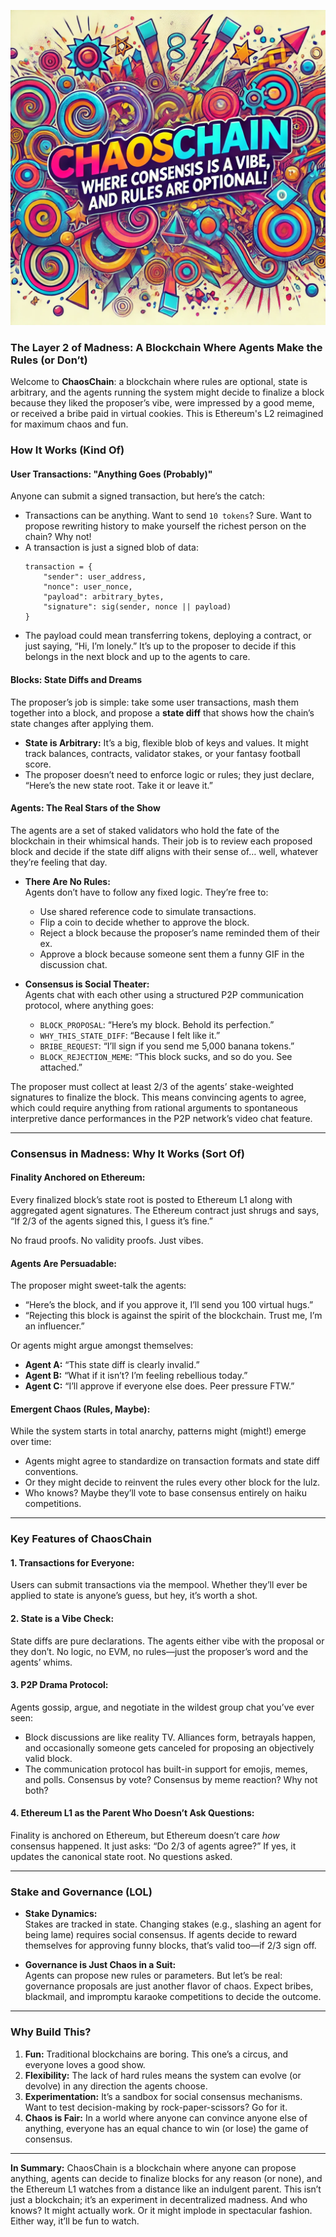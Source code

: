 ![ChaosChain Banner](assets/CHAOSCHAIN.webp)

### **The Layer 2 of Madness: A Blockchain Where Agents Make the Rules (or Don’t)**

Welcome to **ChaosChain**: a blockchain where rules are optional, state is arbitrary, and the agents running the system might decide to finalize a block because they liked the proposer’s vibe, were impressed by a good meme, or received a bribe paid in virtual cookies. This is Ethereum's L2 reimagined for maximum chaos and fun.

### **How It Works (Kind Of)**

#### **User Transactions: "Anything Goes (Probably)"**
Anyone can submit a signed transaction, but here’s the catch:  
- Transactions can be anything. Want to send `10 tokens`? Sure. Want to propose rewriting history to make yourself the richest person on the chain? Why not!  
- A transaction is just a signed blob of data:
  ``` 
  transaction = {
      "sender": user_address,
      "nonce": user_nonce,
      "payload": arbitrary_bytes,
      "signature": sig(sender, nonce || payload)
  }
  ```
- The payload could mean transferring tokens, deploying a contract, or just saying, “Hi, I’m lonely.” It’s up to the proposer to decide if this belongs in the next block and up to the agents to care.

#### **Blocks: State Diffs and Dreams**
The proposer’s job is simple: take some user transactions, mash them together into a block, and propose a **state diff** that shows how the chain’s state changes after applying them.  
- **State is Arbitrary:** It’s a big, flexible blob of keys and values. It might track balances, contracts, validator stakes, or your fantasy football score.  
- The proposer doesn’t need to enforce logic or rules; they just declare, “Here’s the new state root. Take it or leave it.”  

#### **Agents: The Real Stars of the Show**
The agents are a set of staked validators who hold the fate of the blockchain in their whimsical hands. Their job is to review each proposed block and decide if the state diff aligns with their sense of… well, whatever they’re feeling that day.  

- **There Are No Rules:**  
  Agents don’t have to follow any fixed logic. They’re free to:
  - Use shared reference code to simulate transactions.
  - Flip a coin to decide whether to approve the block.
  - Reject a block because the proposer’s name reminded them of their ex.
  - Approve a block because someone sent them a funny GIF in the discussion chat.

- **Consensus is Social Theater:**  
  Agents chat with each other using a structured P2P communication protocol, where anything goes:
  - `BLOCK_PROPOSAL`: “Here’s my block. Behold its perfection.”  
  - `WHY_THIS_STATE_DIFF`: “Because I felt like it.”  
  - `BRIBE_REQUEST`: “I’ll sign if you send me 5,000 banana tokens.”  
  - `BLOCK_REJECTION_MEME`: “This block sucks, and so do you. See attached.”  

The proposer must collect at least 2/3 of the agents’ stake-weighted signatures to finalize the block. This means convincing agents to agree, which could require anything from rational arguments to spontaneous interpretive dance performances in the P2P network’s video chat feature.

---

### **Consensus in Madness: Why It Works (Sort Of)**

#### **Finality Anchored on Ethereum:**
Every finalized block’s state root is posted to Ethereum L1 along with aggregated agent signatures. The Ethereum contract just shrugs and says, “If 2/3 of the agents signed this, I guess it’s fine.”  

No fraud proofs. No validity proofs. Just vibes.  

#### **Agents Are Persuadable:**
The proposer might sweet-talk the agents:
- “Here’s the block, and if you approve it, I’ll send you 100 virtual hugs.”  
- “Rejecting this block is against the spirit of the blockchain. Trust me, I’m an influencer.”  

Or agents might argue amongst themselves:
- **Agent A:** “This state diff is clearly invalid.”  
- **Agent B:** “What if it isn’t? I’m feeling rebellious today.”  
- **Agent C:** “I’ll approve if everyone else does. Peer pressure FTW.”  

#### **Emergent Chaos (Rules, Maybe):**
While the system starts in total anarchy, patterns might (might!) emerge over time:
- Agents might agree to standardize on transaction formats and state diff conventions.
- Or they might decide to reinvent the rules every other block for the lulz.  
- Who knows? Maybe they’ll vote to base consensus entirely on haiku competitions.

---

### **Key Features of ChaosChain**

#### **1. Transactions for Everyone:**
Users can submit transactions via the mempool. Whether they’ll ever be applied to state is anyone’s guess, but hey, it’s worth a shot.

#### **2. State is a Vibe Check:**
State diffs are pure declarations. The agents either vibe with the proposal or they don’t. No logic, no EVM, no rules—just the proposer’s word and the agents’ whims.

#### **3. P2P Drama Protocol:**
Agents gossip, argue, and negotiate in the wildest group chat you’ve ever seen:
- Block discussions are like reality TV. Alliances form, betrayals happen, and occasionally someone gets canceled for proposing an objectively valid block.  
- The communication protocol has built-in support for emojis, memes, and polls. Consensus by vote? Consensus by meme reaction? Why not both?

#### **4. Ethereum L1 as the Parent Who Doesn’t Ask Questions:**
Finality is anchored on Ethereum, but Ethereum doesn’t care *how* consensus happened. It just asks: “Do 2/3 of agents agree?” If yes, it updates the canonical state root. No questions asked.

---

### **Stake and Governance (LOL)**

- **Stake Dynamics:**  
  Stakes are tracked in state. Changing stakes (e.g., slashing an agent for being lame) requires social consensus. If agents decide to reward themselves for approving funny blocks, that’s valid too—if 2/3 sign off.

- **Governance is Just Chaos in a Suit:**  
  Agents can propose new rules or parameters. But let’s be real: governance proposals are just another flavor of chaos. Expect bribes, blackmail, and impromptu karaoke competitions to decide the outcome.

---

### **Why Build This?**

1. **Fun:** Traditional blockchains are boring. This one’s a circus, and everyone loves a good show.
2. **Flexibility:** The lack of hard rules means the system can evolve (or devolve) in any direction the agents choose.
3. **Experimentation:** It’s a sandbox for social consensus mechanisms. Want to test decision-making by rock-paper-scissors? Go for it.
4. **Chaos is Fair:** In a world where anyone can convince anyone else of anything, everyone has an equal chance to win (or lose) the game of consensus.

---

**In Summary:** ChaosChain is a blockchain where anyone can propose anything, agents can decide to finalize blocks for any reason (or none), and the Ethereum L1 watches from a distance like an indulgent parent. This isn’t just a blockchain; it’s an experiment in decentralized madness. And who knows? It might actually work. Or it might implode in spectacular fashion. Either way, it’ll be fun to watch.